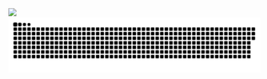  <img src="https://media0.giphy.com/media/v1.Y2lkPTc5MGI3NjExaHJwaTQweHloMmFnZ3l5OGN4czhsY3QyNTJrdmZpcXZrcnVscTZjNCZlcD12MV9pbnRlcm5hbF9naWZfYnlfaWQmY3Q9cw/MNhh0l81tVYfxU1mi5/giphy.gif">
<picture>
  <source media="(prefers-color-scheme: dark)" srcset="https://raw.githubusercontent.com/Miguel-Selvati-Fonseca/Miguel-Selvati-Fonseca/output/github-contribution-grid-snake-dark.svg">
  <source media="(prefers-color-scheme: light)" srcset="https://raw.githubusercontent.com/Miguel-Selvati-Fonseca/Miguel-Selvati-Fonseca/output/github-contribution-grid-snake.svg">
  <img alt="github contribution grid snake animation" src="https://raw.githubusercontent.com/Miguel-Selvati-Fonseca/Miguel-Selvati-Fonseca/output/github-contribution-grid-snake.svg">
</picture>

